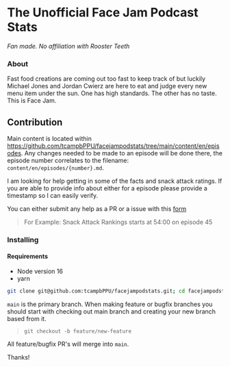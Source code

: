 # The Unofficial Face Jam Podcast Stats

_Fan made. No affiliation with Rooster Teeth_

### About

Fast food creations are coming out too fast to keep track of but luckily Michael Jones and Jordan Cwierz are here to eat and judge every new menu item under the sun. One has high standards. The other has no taste. This is Face Jam.

## Contribution

Main content is located within https://github.com/tcampbPPU/facejampodstats/tree/main/content/en/episodes. Any changes needed to be made to an episode will be done there, the episode number correlates to the filename: `content/en/episodes/{number}.md`.

I am looking for help getting in some of the facts and snack attack ratings. If you are able to provide info about either for a episode please provide a timestamp so I can easily verify.

You can either submit any help as a PR or a issue with this [form](https://github.com/tcampbPPU/facejampodstats/issues/new?assignees=&labels=episode&template=EPISODE-STAT.yml&title=%5BEpisode+Statistic%5D) 

> For Example: Snack Attack Rankings starts at 54:00 on episode 45

### Installing

#### Requirements
* Node version 16
* yarn

```bash
git clone git@github.com:tcampbPPU/facejampodstats.git; cd facejampodstats; yarn; yarn dev;
```

`main` is the primary branch. When making feature or bugfix branches you should start with checking out main branch and creating your new branch based from it.

> `git checkout -b feature/new-feature`

All feature/bugfix PR's will merge into `main`.

Thanks!
